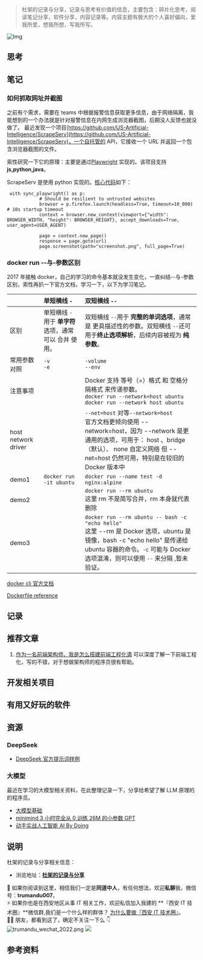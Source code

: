 > 杜架的记录与分享，记录与思考有价值的信息，主要包含：碎片化思考，阅读笔记分享，软件分享，内容记录等。内容主题有极大的个人喜好偏向，爱我所爱，想我所想，写我所写。

![Img]()

## 思考

## 笔记

### 如何抓取网址并截图

之前有个需求，需要在 teams 中根据报警信息获取更多信息，由于网络隔离，我能想到的一个办法就是针对报警信息在内网生成浏览器截图，后期没人反馈也就没做了。
最近发现一个项目[https://github.com/US-Artificial-Intelligence/ScrapeServ](https://github.com/US-Artificial-Intelligence/ScrapeServ)，一个自托管的 API，它接收一个 URL 并返回一个包含浏览器截图的文件。

索性研究一下它的原理：主要是通过[Playwright](https://playwright.dev/) 实现的。该项目支持**js,python,java**。

ScrapeServ 是使用 python 实现的。[核心代码](https://github.com/US-Artificial-Intelligence/ScrapeServ/blob/7d0f29dbf436df7191a29e9060372adf1b328fd0/scraper/worker.py#L148)如下：

```
 with sync_playwright() as p:
            # Should be resilient to untrusted websites
            browser = p.firefox.launch(headless=True, timeout=10_000)  # 10s startup timeout
            context = browser.new_context(viewport={"width": BROWSER_WIDTH, "height": BROWSER_HEIGHT}, accept_downloads=True, user_agent=USER_AGENT)

            page = context.new_page()
            response = page.goto(url)
            page.screenshot(path="screenshot.png", full_page=True)

```

### docker run --与-参数区别

2017 年接触 docker，自己的学习的命令基本就没发生变化，一直纠结--与-参数区别，索性再扒一下官方文档，学习一下，以下为学习笔记。

|                     | 单短横线 `-`                                            | 双短横线 `--`                                                                                                                                                                                                 |
| :------------------ | :------------------------------------------------------ | :------------------------------------------------------------------------------------------------------------------------------------------------------------------------------------------------------------ |
| 区别                | 单短横线 `-` 用于 **单字符** 选项，通常可以 合并 使用。 | 双短横线 `--`用于 **完整的单词选项**，通常是 更具描述性的参数。双短横线 `--`还可用于**终止选项解析**，后续内容被视为 **纯参数**。                                                                             |
| 常用参数对照        | `-v`<br>`-e`                                            | `-volume`<br>`--env`                                                                                                                                                                                          |
| 注意事项            |                                                         | Docker 支持 等号（=）格式 和 空格分隔格式 来传递参数。<br>`docker run --network=host ubuntu `<br>`docker run --network host ubuntu`                                                                           |
| host network driver |                                                         | `--net=host` 对等`--network=host`<br>官方文档更倾向使用 --network=host，因为 --network 是更通用的选项，可用于： host 、bridge（默认）、 none 自定义网络 但 --net=host 仍然可用，特别是在较旧的 Docker 版本中  |
| demo1               | `docker run -it ubuntu`                                 | `docker run --name test -d nginx:alpine`                                                                                                                                                                      |
| demo2               |                                                         | `docker run --rm ubuntu`<br> 这里 rm 不是简写合并，rm 本身就代表删除                                                                                                                                          |
| demo3               |                                                         | `docker run --rm ubuntu -- bash -c "echo hello"`<br>这里 --rm 是 Docker 选项，ubuntu 是镜像，bash -c "echo hello" 是传递给 ubuntu 容器的命令。`-c` 可能与 Docker 选项混淆，则可以使用 `--` 来分隔 ,暂未验证。 |

[docker cli 官方文档](https://docs.docker.com/reference/cli/docker/)

[Dockerfile reference](https://docs.docker.com/reference/dockerfile/)

## 记录

## 推荐文章

1. [作为一名前端架构师，我是怎么搭建前端工程化滴](https://juejin.cn/post/7468247723190370340)
   可以深度了解一下前端工程化，写的不错，对于想做架构师的程序员很有帮助。

## 开发相关项目

## 有用又好玩的软件

## 资源

### DeepSeek

-   [DeepSeek 官方提示词样例](https://api-docs.deepseek.com/zh-cn/prompt-library/)

### 大模型

最近在学习的大模型相关资料，在此整理记录一下，分享给希望了解 LLM 原理的的程序员。

-   [大模型基础](https://github.com/ZJU-LLMs/Foundations-of-LLMs)
-   [minimind 3 小时完全从 0 训练 26M 的小参数 GPT](https://github.com/jingyaogong/minimind)
-   [动手实战人工智能 AI By Doing](https://aibydoing.com/)

## 说明

杜架的记录与分享相关信息：

-   浏览地址：[**杜架的记录与分享**](http://blog.trumandu.top/categories/杜架的记录与分享/)

🙌 如果你阅读到这里，相信我们一定是**同道中人**，有任何想法，欢迎**私聊**我，微信号：**trumandu007**。<br />⚡️ 如果你也是在西安地区从事 IT 相关工作，欢迎私信加入我建的 **『西安 IT 技术圈』**微信群,我们是一个什么样的群体？ [为什么要做『西安 IT 技术圈』](https://mp.weixin.qq.com/s?__biz=MzI4NTMwNTQ5Mg==&mid=2247483684&idx=1&sn=4c1f96c16463601a7e220a06649f4cd3)。<br />👬🏻 朋友，都看到这了，确定不关注一下么 👇<br />
![trumandu_wechat_2022.png](https://static.trumandu.top/trumandu_wechat_2022.png)
![](https://static.trumandu.top/view_good_share.gif)

## 参考资料

